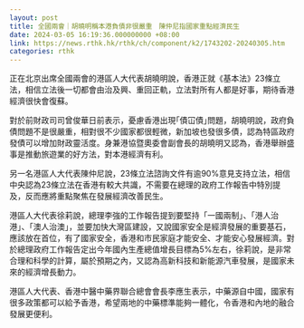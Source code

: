 ```yaml
---
layout: post
title: 全國兩會｜胡曉明稱本港負債非很嚴重　陳仲尼指國家重點經濟民生
date: 2024-03-05 16:19:36.000000000 +08:00
link: https://news.rthk.hk/rthk/ch/component/k2/1743202-20240305.htm
categories: rthk
---
```


正在北京出席全國兩會的港區人大代表胡曉明說，香港正就《基本法》23條立法，相信立法後一切都會由治及興、重回正軌，立法對所有人都是好事，期待香港經濟很快會復蘇。

對於前財政司司曾俊華日前表示，憂慮香港出現｢債冚債｣問題，胡曉明說，政府負債問題不是很嚴重，相對很不少國家都很輕微，新加坡也發很多債，認為特區政府發債可以增加財政靈活度。身兼港協暨奧委會副會長的胡曉明又認為，香港舉辦盛事是推動旅遊業的好方法，對本港經濟有利。

另一名港區人大代表陳仲尼說，23條立法諮詢文件有逾90%意見支持立法，相信中央認為23條立法在香港有較大共識，不需要在總理的政府工作報告中特別提及，反而應將重點聚焦在發展經濟改善民生。

港區人大代表徐莉說，總理李強的工作報告提到要堅持「一國兩制」、「港人治港」、「澳人治澳」，並要加快大灣區建設，又說國家安全是經濟發展的重要基石，應該放在首位，有了國家安全，香港和市民家庭才能安全、才能安心發展經濟。對於總理政府工作報告定出今年國內生產總值增長目標為5%左右，徐莉說，是非常合理和科學的計算，屬於預期之內，又認為高新科技和新能源汽車發展，是國家未來的經濟增長動力。

港區人大代表、香港中醫中藥界聯合總會會長李應生表示，中藥源自中國，國家有很多政策都可以給予香港，希望兩地的中藥標準能夠一體化，令香港和內地的融合發展更便利。
